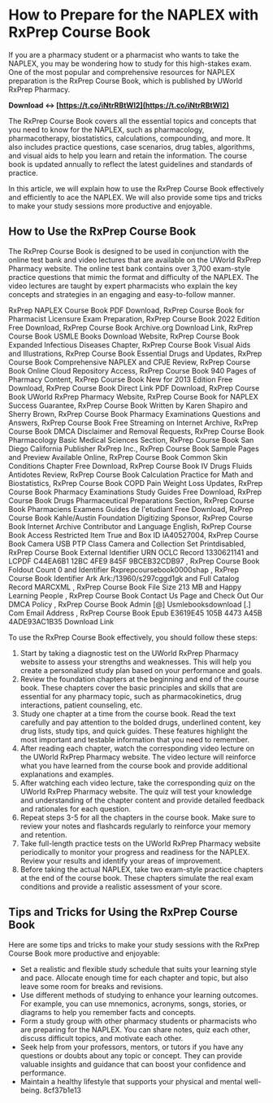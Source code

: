 # How to Prepare for the NAPLEX with RxPrep Course Book
 
If you are a pharmacy student or a pharmacist who wants to take the NAPLEX, you may be wondering how to study for this high-stakes exam. One of the most popular and comprehensive resources for NAPLEX preparation is the RxPrep Course Book, which is published by UWorld RxPrep Pharmacy.
 
**Download ↔ [https://t.co/iNtrRBtWl2](https://t.co/iNtrRBtWl2)**


 
The RxPrep Course Book covers all the essential topics and concepts that you need to know for the NAPLEX, such as pharmacology, pharmacotherapy, biostatistics, calculations, compounding, and more. It also includes practice questions, case scenarios, drug tables, algorithms, and visual aids to help you learn and retain the information. The course book is updated annually to reflect the latest guidelines and standards of practice.
 
In this article, we will explain how to use the RxPrep Course Book effectively and efficiently to ace the NAPLEX. We will also provide some tips and tricks to make your study sessions more productive and enjoyable.
 
## How to Use the RxPrep Course Book
 
The RxPrep Course Book is designed to be used in conjunction with the online test bank and video lectures that are available on the UWorld RxPrep Pharmacy website. The online test bank contains over 3,700 exam-style practice questions that mimic the format and difficulty of the NAPLEX. The video lectures are taught by expert pharmacists who explain the key concepts and strategies in an engaging and easy-to-follow manner.
 
RxPrep NAPLEX Course Book PDF Download,  RxPrep Course Book for Pharmacist Licensure Exam Preparation,  RxPrep Course Book 2022 Edition Free Download,  RxPrep Course Book Archive.org Download Link,  RxPrep Course Book USMLE Books Download Website,  RxPrep Course Book Expanded Infectious Diseases Chapter,  RxPrep Course Book Visual Aids and Illustrations,  RxPrep Course Book Essential Drugs and Updates,  RxPrep Course Book Comprehensive NAPLEX and CPJE Review,  RxPrep Course Book Online Cloud Repository Access,  RxPrep Course Book 940 Pages of Pharmacy Content,  RxPrep Course Book New for 2013 Edition Free Download,  RxPrep Course Book Direct Link PDF Download,  RxPrep Course Book UWorld RxPrep Pharmacy Website,  RxPrep Course Book for NAPLEX Success Guarantee,  RxPrep Course Book Written by Karen Shapiro and Sherry Brown,  RxPrep Course Book Pharmacy Examinations Questions and Answers,  RxPrep Course Book Free Streaming on Internet Archive,  RxPrep Course Book DMCA Disclaimer and Removal Requests,  RxPrep Course Book Pharmacology Basic Medical Sciences Section,  RxPrep Course Book San Diego California Publisher RxPrep Inc.,  RxPrep Course Book Sample Pages and Preview Available Online,  RxPrep Course Book Common Skin Conditions Chapter Free Download,  RxPrep Course Book IV Drugs Fluids Antidotes Review,  RxPrep Course Book Calculation Practice for Math and Biostatistics,  RxPrep Course Book COPD Pain Weight Loss Updates,  RxPrep Course Book Pharmacy Examinations Study Guides Free Download,  RxPrep Course Book Drugs Pharmaceutical Preparations Section,  RxPrep Course Book Pharmaciens Examens Guides de l'etudiant Free Download,  RxPrep Course Book Kahle/Austin Foundation Digitizing Sponsor,  RxPrep Course Book Internet Archive Contributor and Language English,  RxPrep Course Book Access Restricted Item True and Box ID IA40527004,  RxPrep Course Book Camera USB PTP Class Camera and Collection Set Printdisabled,  RxPrep Course Book External Identifier URN OCLC Record 1330621141 and LCPDF C44EA6B1 12BC 4FE9 845F 9BCEB32CDB97 ,  RxPrep Course Book Foldout Count 0 and Identifier Rxprepcoursebook0000shap ,  RxPrep Course Book Identifier Ark Ark:/13960/s297cggd1gk and Full Catalog Record MARCXML ,  RxPrep Course Book File Size 213 MB and Happy Learning People ,  RxPrep Course Book Contact Us Page and Check Out Our DMCA Policy ,  RxPrep Course Book Admin [@] Usmlebooksdownload [.] Com Email Address ,  RxPrep Course Book Epub E3619E45 105B 4473 A45B 4ADE93AC1B35 Download Link
 
To use the RxPrep Course Book effectively, you should follow these steps:
 
1. Start by taking a diagnostic test on the UWorld RxPrep Pharmacy website to assess your strengths and weaknesses. This will help you create a personalized study plan based on your performance and goals.
2. Review the foundation chapters at the beginning and end of the course book. These chapters cover the basic principles and skills that are essential for any pharmacy topic, such as pharmacokinetics, drug interactions, patient counseling, etc.
3. Study one chapter at a time from the course book. Read the text carefully and pay attention to the bolded drugs, underlined content, key drug lists, study tips, and quick guides. These features highlight the most important and testable information that you need to remember.
4. After reading each chapter, watch the corresponding video lecture on the UWorld RxPrep Pharmacy website. The video lecture will reinforce what you have learned from the course book and provide additional explanations and examples.
5. After watching each video lecture, take the corresponding quiz on the UWorld RxPrep Pharmacy website. The quiz will test your knowledge and understanding of the chapter content and provide detailed feedback and rationales for each question.
6. Repeat steps 3-5 for all the chapters in the course book. Make sure to review your notes and flashcards regularly to reinforce your memory and retention.
7. Take full-length practice tests on the UWorld RxPrep Pharmacy website periodically to monitor your progress and readiness for the NAPLEX. Review your results and identify your areas of improvement.
8. Before taking the actual NAPLEX, take two exam-style practice chapters at the end of the course book. These chapters simulate the real exam conditions and provide a realistic assessment of your score.

## Tips and Tricks for Using the RxPrep Course Book
 
Here are some tips and tricks to make your study sessions with the RxPrep Course Book more productive and enjoyable:

- Set a realistic and flexible study schedule that suits your learning style and pace. Allocate enough time for each chapter and topic, but also leave some room for breaks and revisions.
- Use different methods of studying to enhance your learning outcomes. For example, you can use mnemonics, acronyms, songs, stories, or diagrams to help you remember facts and concepts.
- Form a study group with other pharmacy students or pharmacists who are preparing for the NAPLEX. You can share notes, quiz each other, discuss difficult topics, and motivate each other.
- Seek help from your professors, mentors, or tutors if you have any questions or doubts about any topic or concept. They can provide valuable insights and guidance that can boost your confidence and performance.
- Maintain a healthy lifestyle that supports your physical and mental well-being. 8cf37b1e13


